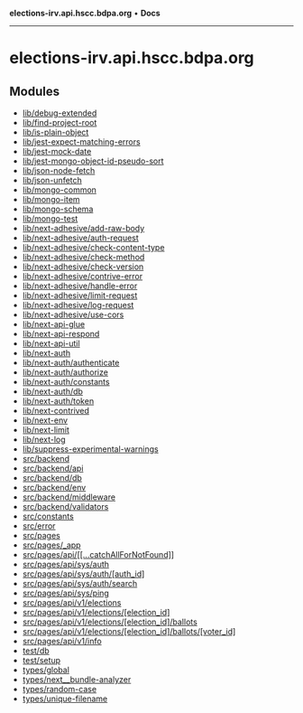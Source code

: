 **elections-irv.api.hscc.bdpa.org** • **Docs**

***

# elections-irv.api.hscc.bdpa.org

## Modules

- [lib/debug-extended](lib/debug-extended/README.md)
- [lib/find-project-root](lib/find-project-root/README.md)
- [lib/is-plain-object](lib/is-plain-object/README.md)
- [lib/jest-expect-matching-errors](lib/jest-expect-matching-errors/README.md)
- [lib/jest-mock-date](lib/jest-mock-date/README.md)
- [lib/jest-mongo-object-id-pseudo-sort](lib/jest-mongo-object-id-pseudo-sort/README.md)
- [lib/json-node-fetch](lib/json-node-fetch/README.md)
- [lib/json-unfetch](lib/json-unfetch/README.md)
- [lib/mongo-common](lib/mongo-common/README.md)
- [lib/mongo-item](lib/mongo-item/README.md)
- [lib/mongo-schema](lib/mongo-schema/README.md)
- [lib/mongo-test](lib/mongo-test/README.md)
- [lib/next-adhesive/add-raw-body](lib/next-adhesive/add-raw-body/README.md)
- [lib/next-adhesive/auth-request](lib/next-adhesive/auth-request/README.md)
- [lib/next-adhesive/check-content-type](lib/next-adhesive/check-content-type/README.md)
- [lib/next-adhesive/check-method](lib/next-adhesive/check-method/README.md)
- [lib/next-adhesive/check-version](lib/next-adhesive/check-version/README.md)
- [lib/next-adhesive/contrive-error](lib/next-adhesive/contrive-error/README.md)
- [lib/next-adhesive/handle-error](lib/next-adhesive/handle-error/README.md)
- [lib/next-adhesive/limit-request](lib/next-adhesive/limit-request/README.md)
- [lib/next-adhesive/log-request](lib/next-adhesive/log-request/README.md)
- [lib/next-adhesive/use-cors](lib/next-adhesive/use-cors/README.md)
- [lib/next-api-glue](lib/next-api-glue/README.md)
- [lib/next-api-respond](lib/next-api-respond/README.md)
- [lib/next-api-util](lib/next-api-util/README.md)
- [lib/next-auth](lib/next-auth/README.md)
- [lib/next-auth/authenticate](lib/next-auth/authenticate/README.md)
- [lib/next-auth/authorize](lib/next-auth/authorize/README.md)
- [lib/next-auth/constants](lib/next-auth/constants/README.md)
- [lib/next-auth/db](lib/next-auth/db/README.md)
- [lib/next-auth/token](lib/next-auth/token/README.md)
- [lib/next-contrived](lib/next-contrived/README.md)
- [lib/next-env](lib/next-env/README.md)
- [lib/next-limit](lib/next-limit/README.md)
- [lib/next-log](lib/next-log/README.md)
- [lib/suppress-experimental-warnings](lib/suppress-experimental-warnings/README.md)
- [src/backend](src/backend/README.md)
- [src/backend/api](src/backend/api/README.md)
- [src/backend/db](src/backend/db/README.md)
- [src/backend/env](src/backend/env/README.md)
- [src/backend/middleware](src/backend/middleware/README.md)
- [src/backend/validators](src/backend/validators/README.md)
- [src/constants](src/constants/README.md)
- [src/error](src/error/README.md)
- [src/pages](src/pages/README.md)
- [src/pages/\_app](src/pages/_app/README.md)
- [src/pages/api/\[\[...catchAllForNotFound\]\]](src/pages/api/%5B%5B...catchAllForNotFound%5D%5D/README.md)
- [src/pages/api/sys/auth](src/pages/api/sys/auth/README.md)
- [src/pages/api/sys/auth/\[auth\_id\]](src/pages/api/sys/auth/%5Bauth_id%5D/README.md)
- [src/pages/api/sys/auth/search](src/pages/api/sys/auth/search/README.md)
- [src/pages/api/sys/ping](src/pages/api/sys/ping/README.md)
- [src/pages/api/v1/elections](src/pages/api/v1/elections/README.md)
- [src/pages/api/v1/elections/\[election\_id\]](src/pages/api/v1/elections/%5Belection_id%5D/README.md)
- [src/pages/api/v1/elections/\[election\_id\]/ballots](src/pages/api/v1/elections/%5Belection_id%5D/ballots/README.md)
- [src/pages/api/v1/elections/\[election\_id\]/ballots/\[voter\_id\]](src/pages/api/v1/elections/%5Belection_id%5D/ballots/%5Bvoter_id%5D/README.md)
- [src/pages/api/v1/info](src/pages/api/v1/info/README.md)
- [test/db](test/db/README.md)
- [test/setup](test/setup/README.md)
- [types/global](types/global/README.md)
- [types/next\_\_bundle-analyzer](types/next__bundle-analyzer/README.md)
- [types/random-case](types/random-case/README.md)
- [types/unique-filename](types/unique-filename/README.md)
